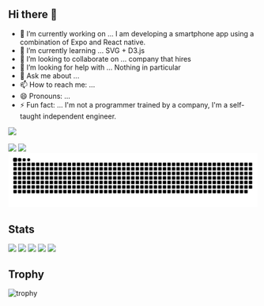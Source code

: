 ## Hi there 👋
- 🔭 I’m currently working on ... I am developing a smartphone app using a combination of Expo and React native.
- 🌱 I’m currently learning ... SVG + D3.js
- 👯 I’m looking to collaborate on ... company that hires
- 🤔 I’m looking for help with ... Nothing in particular
- 💬 Ask me about ...
- 📫 How to reach me: ... 
- 😄 Pronouns: ...
- ⚡ Fun fact: ... I'm not a programmer trained by a company, I'm a self-taught independent engineer.



![](https://github-readme-stats.vercel.app/api/top-langs?username=tatsuoNakano&show_icons=true&locale=en&layout=compact)

![](https://komarev.com/ghpvc/?username=tatsuoNakano)
![](https://img.shields.io/github/followers/tatsuoNakano?label=follow&logo=github&style=flat)
![](https://raw.githubusercontent.com/tatsuoNakano/tatsuoNakano/output/github-contribution-grid-snake.svg)






## Stats
![](http://github-profile-summary-cards.vercel.app/api/cards/profile-details?username=tatsuoNakano&theme=gruvbox)
![](http://github-profile-summary-cards.vercel.app/api/cards/repos-per-language?username=tatsuoNakano&theme=gruvbox)
![](http://github-profile-summary-cards.vercel.app/api/cards/most-commit-language?username=tatsuoNakano&theme=gruvbox)
![](http://github-profile-summary-cards.vercel.app/api/cards/stats?username=tatsuoNakano&theme=gruvbox)
![](http://github-profile-summary-cards.vercel.app/api/cards/productive-time?username=tatsuoNakano&theme=gruvbox&utcOffset=9)

## Trophy
![trophy](https://github-profile-trophy.vercel.app/?username=Keichan15&theme=gruvbox)



